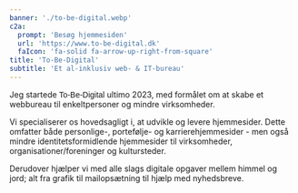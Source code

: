 ```yaml
---
banner: './to-be-digital.webp'
c2a:
  prompt: 'Besøg hjemmesiden'
  url: 'https://www.to-be-digital.dk'
  faIcon: 'fa-solid fa-arrow-up-right-from-square'
title: 'To-Be-Digital'
subtitle: 'Et al-inklusiv web- & IT-bureau'
---
```


Jeg startede <span style="font-family: 'BioRhyme', sans-serif;">To-Be-Digital</span> ultimo 2023, med formålet om at skabe et webbureau til enkeltpersoner og mindre virksomheder.

Vi specialiserer os hovedsagligt i, at udvikle og levere hjemmesider. Dette omfatter både personlige-, portefølje- og karrierehjemmesider - men også mindre identitetsformidlende hjemmesider til virksomheder, organisationer/foreninger og kultursteder.

Derudover hjælper vi med alle slags digitale opgaver mellem himmel og jord; alt fra grafik til mailopsætning til hjælp med nyhedsbreve.
